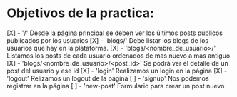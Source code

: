 # Objetivos de la practica:
[X] - '/' Desde la página principal se deben ver los últimos posts publicos publicados por los usuarios
[X] - 'blogs/' Debe listar los blogs de los usuarios que hay en la plataforma.
[X] - 'blogs/<nombre_de_usuario>/' Listamos los posts de cada usuario ordenados de mas nuevo a mas antiguo
[X] - 'blogs/<nombre_de_usuario>/<post_id>' Se podrá ver el detalle de un post del usuario y ese id
[X] - 'login' Realizamos un login en la página
[X] - 'logout' Relizamos un logout de la página
[ ] - 'signup' Nos podemos registrar en la página
[ ] - 'new-post' Formulario para crear un post nuevo